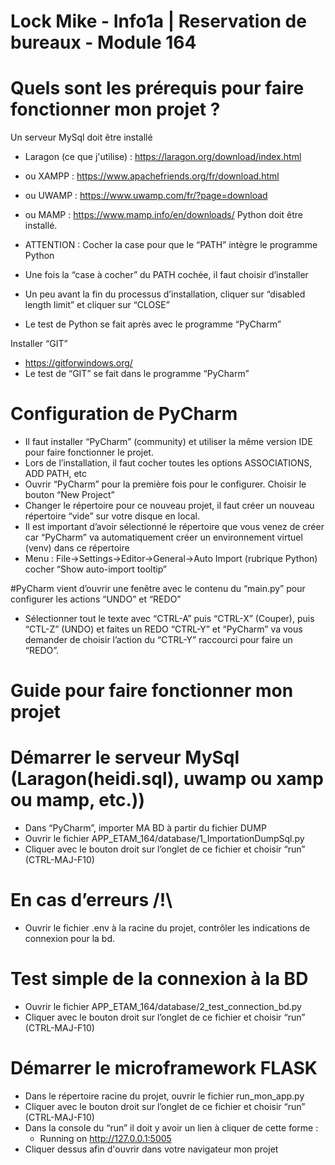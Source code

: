 # Lock Mike - Info1a | Reservation de bureaux - Module 164

# Quels sont les prérequis pour faire fonctionner mon projet ?
Un serveur MySql doit être installé

- Laragon (ce que j'utilise) : https://laragon.org/download/index.html
- ou XAMPP : https://www.apachefriends.org/fr/download.html
- ou UWAMP : https://www.uwamp.com/fr/?page=download
- ou MAMP : https://www.mamp.info/en/downloads/
Python doit être installé.

- ATTENTION : Cocher la case pour que le “PATH” intègre le programme Python
- Une fois la “case à cocher” du PATH cochée, il faut choisir d’installer
- Un peu avant la fin du processus d’installation, cliquer sur “disabled length limit” et cliquer sur “CLOSE”
- Le test de Python se fait après avec le programme “PyCharm”

Installer “GIT”
- https://gitforwindows.org/
- Le test de “GIT” se fait dans le programme “PyCharm”


# Configuration de PyCharm
- Il faut installer “PyCharm” (community) et utiliser la même version IDE pour faire fonctionner le projet.
- Lors de l’installation, il faut cocher toutes les options ASSOCIATIONS, ADD PATH, etc
- Ouvrir “PyCharm” pour la première fois pour le configurer. Choisir le bouton “New Project”
- Changer le répertoire pour ce nouveau projet, il faut créer un nouveau répertoire “vide” sur votre disque en local.
- Il est important d’avoir sélectionné le répertoire que vous venez de créer car “PyCharm” va automatiquement créer un environnement virtuel (venv) dans ce répertoire
- Menu : File->Settings->Editor->General->Auto Import (rubrique Python) cocher “Show auto-import tooltip”

#PyCharm vient d’ouvrir une fenêtre avec le contenu du “main.py” pour configurer les actions “UNDO” et “REDO”

- Sélectionner tout le texte avec “CTRL-A” puis “CTRL-X” (Couper), puis “CTL-Z” (UNDO) et faites un REDO “CTRL-Y” et “PyCharm” va vous demander de choisir l’action du “CTRL-Y” raccourci pour faire un “REDO”.

# Guide pour faire fonctionner mon projet
# Démarrer le serveur MySql (Laragon(heidi.sql), uwamp ou xamp ou mamp, etc.))
- Dans “PyCharm”, importer MA BD à partir du fichier DUMP
- Ouvrir le fichier APP_ETAM_164/database/1_ImportationDumpSql.py
- Cliquer avec le bouton droit sur l’onglet de ce fichier et choisir “run” (CTRL-MAJ-F10)

# En cas d’erreurs /!\
- Ouvrir le fichier .env à la racine du projet, contrôler les indications de connexion pour la bd.

# Test simple de la connexion à la BD
- Ouvrir le fichier APP_ETAM_164/database/2_test_connection_bd.py
- Cliquer avec le bouton droit sur l’onglet de ce fichier et choisir “run” (CTRL-MAJ-F10)

# Démarrer le microframework FLASK
- Dans le répertoire racine du projet, ouvrir le fichier run_mon_app.py
- Cliquer avec le bouton droit sur l’onglet de ce fichier et choisir “run” (CTRL-MAJ-F10)
- Dans la console du “run” il doit y avoir un lien à cliquer de cette forme :
    - Running on http://127.0.0.1:5005
- Cliquer dessus afin d'ouvrir dans votre navigateur mon projet

